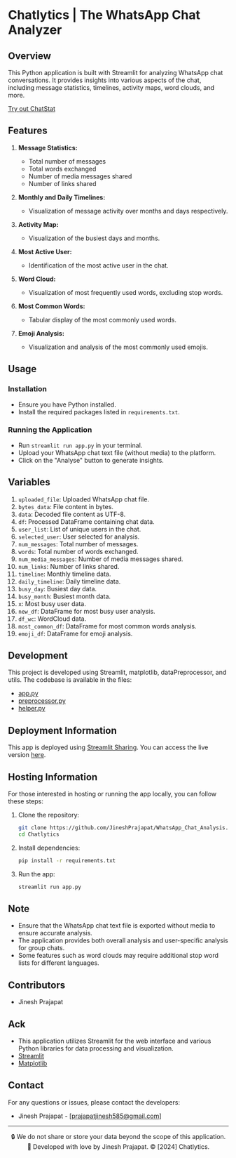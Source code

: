 # Chatlytics | The WhatsApp Chat Analyzer

## Overview
This Python application is built with Streamlit for analyzing WhatsApp chat conversations. It provides insights into various aspects of the chat, including message statistics, timelines, activity maps, word clouds, and more.

[Try out ChatStat](https://chatlytics.streamlit.app/) 

## Features

1. **Message Statistics:**
    - Total number of messages
    - Total words exchanged
    - Number of media messages shared
    - Number of links shared

2. **Monthly and Daily Timelines:**
    - Visualization of message activity over months and days respectively.

3. **Activity Map:**
    - Visualization of the busiest days and months.

4. **Most Active User:**
    - Identification of the most active user in the chat.

5. **Word Cloud:**
    - Visualization of most frequently used words, excluding stop words.

6. **Most Common Words:**
    - Tabular display of the most commonly used words.

7. **Emoji Analysis:**
    - Visualization and analysis of the most commonly used emojis.

## Usage

### Installation

- Ensure you have Python installed.
- Install the required packages listed in `requirements.txt`.

### Running the Application

- Run `streamlit run app.py` in your terminal.
- Upload your WhatsApp chat text file (without media) to the platform.
- Click on the "Analyse" button to generate insights.

## Variables

1. `uploaded_file`: Uploaded WhatsApp chat file.
2. `bytes_data`: File content in bytes.
3. `data`: Decoded file content as UTF-8.
4. `df`: Processed DataFrame containing chat data.
5. `user_list`: List of unique users in the chat.
6. `selected_user`: User selected for analysis.
7. `num_messages`: Total number of messages.
8. `words`: Total number of words exchanged.
9. `num_media_messages`: Number of media messages shared.
10. `num_links`: Number of links shared.
11. `timeline`: Monthly timeline data.
12. `daily_timeline`: Daily timeline data.
13. `busy_day`: Busiest day data.
14. `busy_month`: Busiest month data.
15. `x`: Most busy user data.
16. `new_df`: DataFrame for most busy user analysis.
17. `df_wc`: WordCloud data.
18. `most_common_df`: DataFrame for most common words analysis.
19. `emoji_df`: DataFrame for emoji analysis.

## Development
This project is developed using Streamlit, matplotlib, dataPreprocessor, and utils. The codebase is available in the files:
- [app.py](app.py)
- [preprocessor.py](preprocessor.py)
- [helper.py](helper.py)

## Deployment Information
This app is deployed using [Streamlit Sharing](https://www.streamlit.io/sharing). You can access the live version [here](https://chatlytics.streamlit.app/).

## Hosting Information
For those interested in hosting or running the app locally, you can follow these steps:

1. Clone the repository: 
   ```bash
   git clone https://github.com/JineshPrajapat/WhatsApp_Chat_Analysis.git
   cd Chatlytics
2. Install dependencies:
   ```bash
   pip install -r requirements.txt
3. Run the app:
    ```bash
    streamlit run app.py

## Note

- Ensure that the WhatsApp chat text file is exported without media to ensure accurate analysis.
- The application provides both overall analysis and user-specific analysis for group chats.
- Some features such as word clouds may require additional stop word lists for different languages.

## Contributors

- Jinesh Prajapat

## Ack
- This application utilizes Streamlit for the web interface and various Python libraries for data processing and visualization.
- [Streamlit](https://streamlit.io/)
- [Matplotlib](https://matplotlib.org/)

## Contact
For any questions or issues, please contact the developers:
- Jinesh Prajapat - [prajapatjinesh585@gmail.com]

---

<div align="center">🔒 We do not share or store your data beyond the scope of this application.</div>

<div align="center">💖 Developed with love by Jinesh Prajapat. © [2024] Chatlytics.</div>
